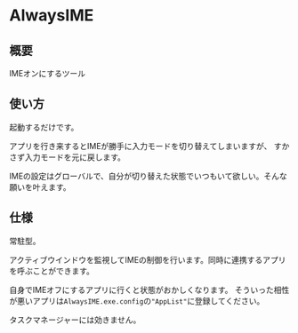 # AlwaysIME

## 概要
IMEオンにするツール

## 使い方
起動するだけです。

アプリを行き来するとIMEが勝手に入力モードを切り替えてしまいますが、
すかさず入力モードを元に戻します。

IMEの設定はグローバルで、自分が切り替えた状態でいつもいて欲しい。そんな願いを叶えます。

## 仕様
常駐型。

アクティブウインドウを監視してIMEの制御を行います。同時に連携するアプリを呼ぶことができます。

自身でIMEオフにするアプリに行くと状態がおかしくなります。
そういった相性が悪いアプリは```AlwaysIME.exe.config```の```"AppList"```に登録してください。

タスクマネージャーには効きません。
